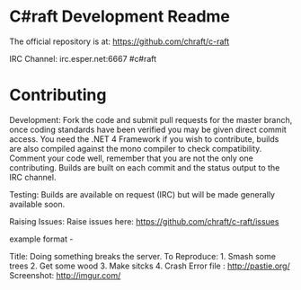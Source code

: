 C#raft Development Readme
=============================

The official repository is at:
https://github.com/chraft/c-raft

IRC Channel:
irc.esper.net:6667 #c#raft

Contributing
=============================

Development: 
Fork the code and submit pull requests for the master branch, once coding standards have been verified you may be given direct commit access.
You need the .NET 4 Framework if you wish to contribute, builds are also compiled against the mono compiler to check compatibility.
Comment your code well, remember that you are not the only one contributing.
Builds are built on each commit and the status output to the IRC channel.

Testing:
Builds are available on request (IRC) but will be made generally available soon.

Raising Issues:
Raise issues here: https://github.com/chraft/c-raft/issues

example format - 

Title: Doing something breaks the server.
To Reproduce:
    1. Smash some trees
	2. Get some wood
	3. Make sitcks
	4. Crash
Error file : http://pastie.org/
Screenshot: http://imgur.com/
